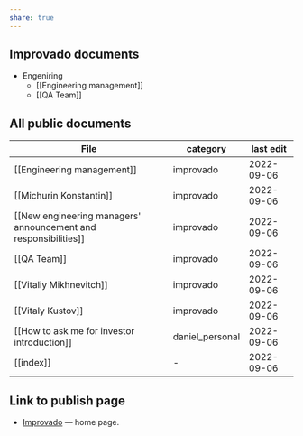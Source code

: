 ```yaml
---
share: true
---
```


## Improvado documents
- Engeniring
	- [[Engineering management]]
	- [[QA Team]]

## All public documents 
| File                                                                                                                                  | category        | last edit  |
| ------------------------------------------------------------------------------------------------------------------------------------- | --------------- | ---------- |
| [[Engineering management]]                                                                           | improvado       | 2022-09-06 |
| [[Michurin Konstantin]]                                                                                 | improvado       | 2022-09-06 |
| [[New engineering managers' announcement and responsibilities]] | improvado       | 2022-09-06 |
| [[QA Team]]                                                                                                         | improvado       | 2022-09-06 |
| [[Vitaliy Mikhnevitch]]                                                                                 | improvado       | 2022-09-06 |
| [[Vitaly Kustov]]                                                                                             | improvado       | 2022-09-06 |
| [[How to ask me for investor introduction]]                                         | daniel_personal | 2022-09-06 |
| [[index]]                                                                                                             | \-              | 2022-09-06 |


## Link to publish page 
- [Improvado](https://obsidiangitpublisher.netlify.app/#) — home page.
